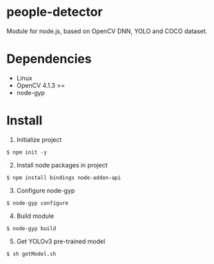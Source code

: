 # people-detector
Module for node.js, based on OpenCV DNN, YOLO and COCO dataset.

# Dependencies
- Linux
- OpenCV 4.1.3 >= 
- node-gyp

# Install
1. Initialize project
~~~
$ npm init -y
~~~


2. Install node packages in project
~~~
$ npm install bindings node-addon-api
~~~


3. Configure node-gyp
~~~
$ node-gyp configure
~~~


4. Build module
~~~
$ node-gyp build
~~~


5. Get YOLOv3 pre-trained model
~~~
$ sh getModel.sh
~~~

